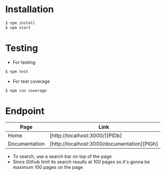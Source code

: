 # Installation
```sh
$ npm install
$ npm start
```

# Testing
- For testing
```sh
$ npm test
```
- For test coverage
```sh
$ npm run coverage
```

# Endpoint
| Page | Link |
| ------ | ------ |
| Home | [http://localhost:3000/][PlDb] |
| Documentation | [http://localhost:3000/documentation][PlGh] |
- To search, use a search bar on top of the page
- Since Github limit its search results at 100 pages so it's gonna be maximum 100 pages on the page